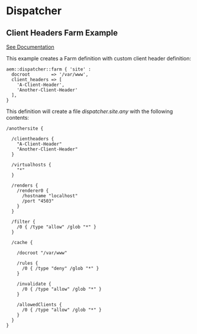 # Dispatcher

## Client Headers Farm Example

[See Documentation](https://docs.adobe.com/docs/en/dispatcher/disp-config.html#Specifying%20the%20HTTP%20Headers%20to%20Pass%20Through%20-%20/clientheaders)

This example creates a Farm definition with custom client header definition:

~~~ puppet
aem::dispatcher::farm { 'site' :
  docroot        => '/var/www',
  client_headers => [
    'A-Client-Header',
    'Another-Client-Header'
  ],
}
~~~

This definition will create a file *dispatcher.site.any* with the following contents:

~~~
/anothersite {

  /clientheaders {
    "A-Client-Header"
    "Another-Client-Header"
  }

  /virtualhosts {
    "*"
  }

  /renders {
    /renderer0 { 
      /hostname "localhost"
      /port "4503"
    }
  }

  /filter {
    /0 { /type "allow" /glob "*" }
  }

  /cache {

    /docroot "/var/www"

    /rules {
      /0 { /type "deny" /glob "*" }
    }

    /invalidate {
      /0 { /type "allow" /glob "*" }
    }

    /allowedClients {
      /0 { /type "allow" /glob "*" }
    }
  }
}
~~~
